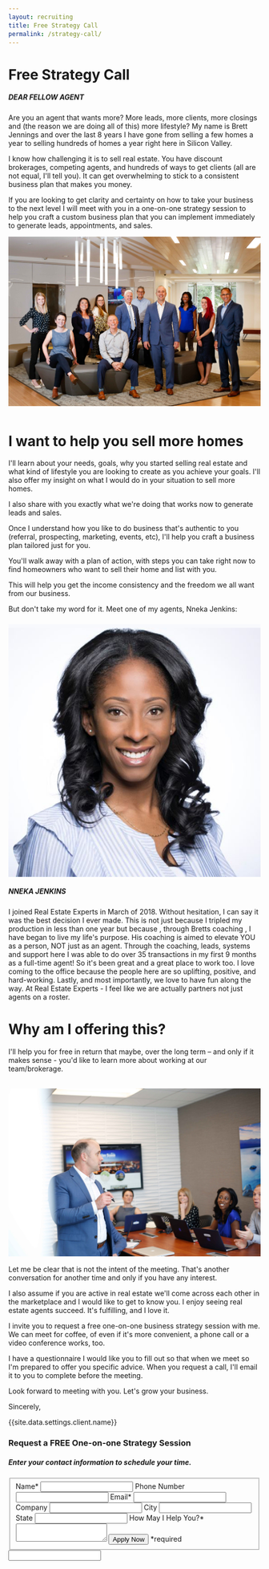 ```yaml
---
layout: recruiting
title: Free Strategy Call
permalink: /strategy-call/
---
```


<div class="recruiting-page"><h1 class="join-us">Free Strategy Call</h1><div class="left"><h5>DEAR FELLOW AGENT</h5></div><p>Are you an agent that wants more? More leads, more clients, more closings and (the reason we are doing all of this) more lifestyle? My name is Brett Jennings and over the last 8 years I have gone from selling a few homes a year to selling hundreds of homes a year right here in Silicon Valley.</p><p>I know how challenging it is to sell real estate. You have discount brokerages, competing agents, and hundreds of ways to get clients (all are not equal, I'll tell you). It can get overwhelming to stick to a consistent business plan that makes you money.</p><p>If you are looking to get clarity and certainty on how to take your business to the next level I will meet with you in a one-on-one strategy session to help you craft a custom business plan that you can implement immediately to generate leads, appointments, and sales.</p><img class="post-image" src="/uploads/new-group-photo.jpg" /><h1 style="padding-top: 10px;">I want to help you sell more homes</h1><p>I'll learn about your needs, goals, why you started selling real estate and what kind of lifestyle you are looking to create as you achieve your goals. I'll also offer my insight on what I would do in your situation to sell more homes.</p><p>I also share with you exactly what we're doing that works now to generate leads and sales.</p><p>Once I understand how you like to do business that's authentic to you (referral, prospecting, marketing, events, etc), I'll help you craft a business plan tailored just for you.</p><p>You'll walk away with a plan of action, with steps you can take right now to find homeowners who want to sell their home and list with you.</p><p>This will help you get the income consistency and the freedom we all want from our business.</p><p>But don't take my word for it. Meet one of my agents, Nneka Jenkins:</p> <!-- <hr>
<div class="qanda">
<p class="section-title">Here’s what a few agents say about working with me…</p>

<p><span class="quote"></span><br>
<span class="author"></span></p>

<p><span class="quote"></span><br>
<span class="author"></span></p>

<p><span class="quote"></span><br>
<span class="author"></span></p>
</div>
<hr> --> <img class="quarter-image" style="float: left; padding: 8px 20px 20px 0;" src="/img/nneka.jpg" /><h5>NNEKA JENKINS</h5><p>I joined Real Estate Experts in March of 2018. Without hesitation, I can say it was the best decision I ever made. This is not just because I tripled my production in less than one year but because , through Bretts coaching , I have began to live my life's purpose. His coaching is aimed to elevate YOU as a person, NOT just as an agent. Through the coaching, leads, systems and support here I was able to do over 35 transactions in my first 9 months as a full-time agent! So it's been great and a great place to work too. I love coming to the office because the people here are so uplifting, positive, and hard-working. Lastly, and most importantly, we love to have fun along the way. At Real Estate Experts - I feel like we are actually partners not just agents on a roster.</p><div class="left"><h1>Why am I offering this?</h1></div><p>I'll help you for free in return that maybe, over the long term &ndash; and only if it makes sense - you'd like to learn more about working at our team/brokerage.</p><p><img class="cms-image-placeholder" data-cms-popout-id="image-2" src="data:image/png;base64,iVBORw0KGgoAAAANSUhEUgAAAAEAAAABCAYAAAAfFcSJAAAADUlEQVQYV2P4////fwAJ+wP9BUNFygAAAABJRU5ErkJggg==" /><img data-cms-popout-id="image-3" src="/uploads/whiteboard-photo.jpg" /></p><p>Let me be clear that is not the intent of the meeting. That's another conversation for another time and only if you have any interest.</p><p>I also assume if you are active in real estate we'll come across each other in the marketplace and I would like to get to know you. I enjoy seeing real estate agents succeed. It's fulfilling, and I love it.</p><p>I invite you to request a free one-on-one business strategy session with me. We can meet for coffee, of even if it's more convenient, a phone call or a video conference works, too.</p><p>I have a questionnaire I would like you to fill out so that when we meet so I'm prepared to offer you specific advice. When you request a call, I'll email it to you to complete before the meeting.</p><p>Look forward to meeting with you. Let's grow your business.</p><p>Sincerely,</p><p>{{site.data.settings.client.name}}</p><h3 class="join-us">Request a FREE One-on-one Strategy Session</h3><h5 class="join-us-subtitle">Enter your contact information to schedule your time.</h5><form method="post" class="home-value cta-forms" action="https://formspree.io/{{site.data.settings.client.email}}" onsubmit="return setReturn()"><fieldset><label for="name">Name*</label> <input type="text" required="" name="name" /> <label for="phone">Phone Number </label> <input type="tel" name="phone" /> <label for="email">Email*</label> <input type="text" required="" name="email" /> <label for="company">Company </label> <input type="text" name="company" /> <label for="city">City </label> <input type="text" name="city" /> <label for="state">State </label> <input type="text" name="state" /> <label for="message">How May I Help You?* </label><textarea name="message" required=""></textarea> <input class="submit light-light" type="submit" value="Apply Now" name="submitrecruitingForm" /> <span class="asterisk">*required</span></fieldset><div class="hidden"><input type="hidden" value="{{site.data.settings.client.email}}" name="_to" /> <input type="hidden" value="Recruiting Contact Request Message From Your Vyral Careers and Training Video Blog" name="_subject" /> <input type="text" name="_gotcha" /></div></form></div>